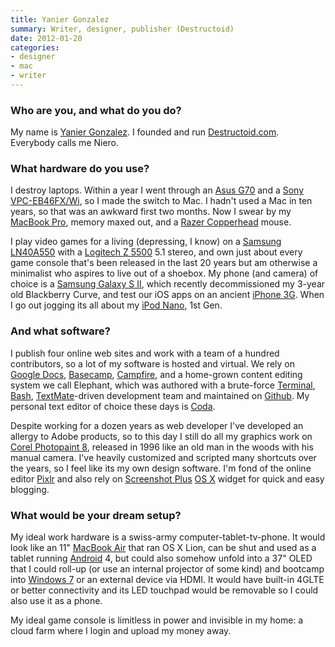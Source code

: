 ```yaml
---
title: Yanier Gonzalez
summary: Writer, designer, publisher (Destructoid)
date: 2012-01-20
categories:
- designer
- mac
- writer
---
```


### Who are you, and what do you do?

My name is [Yanier Gonzalez](http://yanier.com/ "Yanier's website."). I founded and run [Destructoid.com](http://destructoid.com/ "A game review/community site."). Everybody calls me Niero.

### What hardware do you use?

I destroy laptops. Within a year I went through an [Asus G70][g70] and a [Sony VPC-EB46FX/Wi][vaio-eb46fx-wi], so I made the switch to Mac. I hadn't used a Mac in ten years, so that was an awkward first two months. Now I swear by my [MacBook Pro][macbook-pro], memory maxed out, and a [Razer Copperhead][copperhead] mouse.

I play video games for a living (depressing, I know) on a [Samsung LN40A550][ln40a550] with a [Logitech Z 5500][z-5500] 5.1 stereo, and own just about every game console that's been released in the last 20 years but am otherwise a minimalist who aspires to live out of a shoebox. My phone (and camera) of choice is a [Samsung Galaxy S II][galaxy-s-ii], which recently decommissioned my 3-year old Blackberry Curve, and test our iOS apps on an ancient [iPhone 3G][iphone-3g]. When I go out jogging its all about my [iPod Nano][ipod-nano], 1st Gen.

### And what software?

I publish four online web sites and work with a team of a hundred contributors, so a lot of my software is hosted and virtual. We rely on [Google Docs][google-docs], [Basecamp][], [Campfire][], and a home-grown content editing system we call Elephant, which was authored with a brute-force [Terminal][], [Bash][], [TextMate][]-driven development team and maintained on [Github][]. My personal text editor of choice these days is [Coda][].

Despite working for a dozen years as web developer I've developed an allergy to Adobe products, so to this day I still do all my graphics work on [Corel Photopaint 8][photo-paint], released in 1996 like an old man in the woods with his manual camera. I've heavily customized and scripted many shortcuts over the years, so I feel like its my own design software. I'm fond of the online editor [Pixlr][] and also rely on [Screenshot Plus][screenshot-plus] [OS X][macos] widget for quick and easy blogging.

### What would be your dream setup?

My ideal work hardware is a swiss-army computer-tablet-tv-phone. It would look like an 11" [MacBook Air][macbook-air] that ran OS X Lion, can be shut and used as a tablet running [Android][] 4, but could also somehow unfold into a 37" OLED that I could roll-up (or use an internal projector of some kind) and bootcamp into [Windows 7][windows-7] or an external device via HDMI. It would have built-in 4GLTE or better connectivity and its LED touchpad would be removable so I could also use it as a phone.

My ideal game console is limitless in power and invisible in my home: a cloud farm where I login and upload my money away.

[android]: https://developers.google.com/android/?csw=1 "A mobile phone platform."
[basecamp]: https://basecamp.com/ "Web-based project management."
[bash]: http://www.gnu.org/software/bash/ "A terminal shell."
[campfire]: https://campfirenow.com/ "Web-based chat."
[coda]: https://panic.com/coda/ "A single-window HTML/web tool for the Mac."
[copperhead]: https://www.amazon.com/RAZER-Copperhead-Razor-Precision-Gaming/dp/B000C28VM0 "A gaming mouse."
[g70]: https://event.asus.com/2008/nb/g70/index.htm "A 17 inch gaming-oriented PC laptop."
[galaxy-s-ii]: https://www.samsung.com/global/microsite/galaxys2/html/ "A smartphone."
[github]: https://github.com/ "A Git code repository service."
[google-docs]: https://en.wikipedia.org/wiki/Google_Docs "A web-based office suite."
[iphone-3g]: https://en.wikipedia.org/wiki/IPhone_3G "A smartphone."
[ipod-nano]: https://www.apple.com/ipod-nano/ "A small music player."
[ln40a550]: https://www.amazon.com/Samsung-LN40A550-40-Inch-1080p-Model/dp/B001418W2C "A 40 inch LCD television."
[macbook-air]: https://www.apple.com/macbook-air/ "A very thin laptop."
[macbook-pro]: https://www.apple.com/macbook-pro/ "A laptop."
[macos]: https://en.wikipedia.org/wiki/MacOS "An operating system for Mac hardware."
[photo-paint]: https://en.wikipedia.org/wiki/Corel_Photo-Paint "An old graphics editing program."
[pixlr]: https://pixlr.com/ "A web-based image editor."
[screenshot-plus]: https://www.apple.com/downloads/dashboard/business/screenshotplus.html "A Dashboard widget for capturing screenshots."
[terminal]: https://en.wikipedia.org/wiki/Terminal_(OS_X) "A console application included with Mac OS X."
[textmate]: https://macromates.com/ "A text editor for the Mac."
[vaio-eb46fx-wi]: https://www.cnet.com/products/sony-vaio-eb-series-vpc-eb46fx-wi-15-5-core-i5-480m-windows-7-home-premium-64-bit-4-gb-ram-640-gb-hdd/ "A 15.5 inch PC laptop."
[windows-7]: https://en.wikipedia.org/wiki/Windows_7 "An operating system."
[z-5500]: https://www.amazon.com/Logitech-THX-Certified-Digital-Surround-Speaker/dp/B0002WPSBC "5.1 digital speakers."
